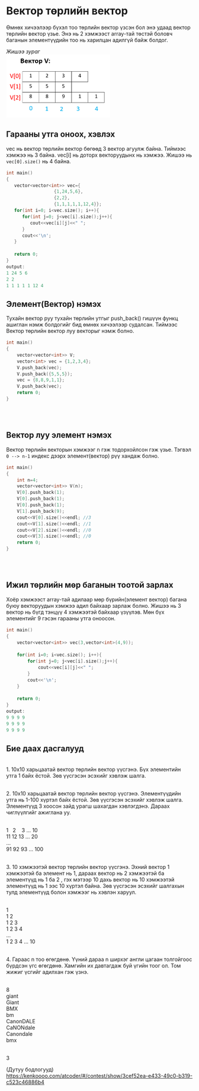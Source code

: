 # Вектор төрлийн вектор

Өмнөх хичээлээр бүхэл тоо төрлийн вектор үзсэн бол энэ удаад вектор төрлийн вектор үзье. Энэ нь 2 хэмжээст array-тай төстэй боловч баганын элементүүдийн тоо нь харилцан адилгүй байж болдог.

*Жишээ зураг*
<br><img src="pic/vvll.png" width="280" height="170" />

## Гарааны утга оноох, хэвлэх
vec нь вектор төрлийн вектор бөгөөд 3 вектор агуулж байна. Тиймээс хэмжээ нь 3 байна. vec[i] нь доторх векторуудынх нь хэмжээ. Жишээ нь `vec[0].size()` нь 4 байна.
``` c++
int main()
{
   vector<vector<int>> vec={
                  {1,24,5,6},
                  {2,2},
                  {1,1,1,1,1,12,4}};
   for(int i=0; i<vec.size(); i++){
      for(int j=0; j<vec[i].size();j++){
         cout<<vec[i][j]<<" ";
      }
      cout<<'\n';
   }

   return 0;
}
output: 
1 24 5 6 
2 2 
1 1 1 1 1 12 4
```

## Элемент(Вектор) нэмэх

Тухайн вектор руу тухайн төрлийн утгыг push_back() гишүүн функц ашиглан нэмж болдогийг бид өмнөх хичээлээр судалсан. Тиймээс Вектор төрлийн вектор луу векторыг нэмж болно.

``` c++
int main()
{
    vector<vector<int>> V;
    vector<int> vec = {1,2,3,4};
    V.push_back(vec);
    V.push_back({5,5,5});
    vec = {8,8,9,1,1};
    V.push_back(vec);
    return 0;
}
```

<br> <br>

## Вектор луу элемент нэмэх
Вектор төрлийн векторын хэмжээг n гэж тодорхойлсон гэж үзье. Тэгвэл `0 --> n-1` индекс дээрх элемент(вектор) рүү хандаж болно. 
``` c++
int main()
{
    int n=4;
    vector<vector<int>> V(n);
    V[0].push_back(1);
    V[0].push_back(1);
    V[0].push_back(1);
    V[1].push_back(9);
    cout<<V[0].size()<<endl; //3
    cout<<V[1].size()<<endl; //1
    cout<<V[2].size()<<endl; //0
    cout<<V[3].size()<<endl; //0
    return 0;
}
```
<br> <br>


## Ижил төрлийн мөр баганын тоотой зарлах
Хоёр хэмжээст array-тай адилаар мөр бүрийн(элемент вектор) багана буюу векторуудын хэмжээ адил байхаар зарлаж болно. Жишээ нь 3 вектор нь бүгд тэнцүү 4 хэмжээтэй байхаар үзүүлэв. Мөн бүх элементийг 9 гэсэн гарааны утга оноосон.

``` c++
int main()
{
    vector<vector<int>> vec(3,vector<int>(4,9));
    
    for(int i=0; i<vec.size(); i++){
        for(int j=0; j<vec[i].size();j++){
            cout<<vec[i][j]<<" ";
        }
        cout<<'\n';
    }

    return 0;
}
output: 
9 9 9 9
9 9 9 9
9 9 9 9
```

## Бие даах дасгалууд

<br/>1. 10x10 харьцаатай вектор төрлийн вектор үүсгэнэ. Бүх элементийн утга 1 байх ёстой. Зөв үүсгэсэн эсэхийг хэвлэж шалга.

<br/>2. 10x10 харьцаатай вектор төрлийн вектор үүсгэнэ. Элементүүдийн утга нь 1-100 хүртэл байх ёстой. Зөв үүсгэсэн эсэхийг хэвлэж шалга. Элементүүд 3 хоосон зайд урагш шахагдан хэвлэгдэнэ. Дараах чиглүүлгийг ажиглана уу.

<br/> 1  &nbsp;&nbsp;2 &nbsp;&nbsp; 3 ...  10
<br/> 11 12 13 ... 20 
<br/> ...
<br/> 91 92 93 ... 100

<br/>3. 10 хэмжээтэй вектор төрлийн вектор үүсгэнэ. Эхний вектор 1 хэмжээтэй ба элемент нь 1, дараах вектор нь 2 хэмжээтэй ба элементүүд нь 1 ба 2 , гэх мэтээр 10 дахь вектор нь 10 хэмжээтэй элементүүд нь 1 ээс 10 хүртэл байна. Зөв үүсгэсэн эсэхийг шалгахын тулд элементүүд болон хэмжээг нь хэвлэн харуул.

<br/> 1 
<br/> 1 2 
<br/> 1 2 3
<br/> 1 2 3 4
<br/> ...
<br/> 1 2 3 4 ... 10



<br>4. Гараас n тоо өгөгдөнө. Үүний дараа n ширхэг англи цагаан толгойгоос бүрдсэн үгс өгөгдөнө. Хамгийн их давтагдаж буй үгийн тоог ол. Том жижиг үсгийг адилхан гэж үзнэ.

<br/> 8
<br/> giant 
<br/> Giant
<br/> BMX
<br/> bm
<br/> CanonDALE
<br/> CaNONdale
<br/> Canondale
<br/> bmx

<br/> 3 


(Дутуу бодлогууд)<br>https://kenkoooo.com/atcoder/#/contest/show/3cef52ea-e433-49c0-b319-c523c46886b4 
 
